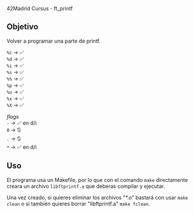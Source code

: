 42Madrid Cursus - ft_printf

## Objetivo

Volver a programar una parte de printf.

`%c` -> ✅<br/>
`%d` -> ✅<br/>
`%i` -> ✅<br/>
`%s` -> ✅<br/>
`%%` -> ✅<br/>
`%p` -> ✅<br/>
`%u` -> ✅<br/>
`%x` -> ✅<br/>
`%X` -> ✅<br/>

*flags*<br/>
`-` -> ✅ en d/i<br/>
`0` -> 🔃<br/>
`.` -> 🔃<br/>
`*` -> ✅ en d/i<br/>

## Uso

El programa usa un Makefile, por lo que con el comando `make` directamente creara un archivo `libftprintf.a` que deberas compilar y ejecutar.

Una vez creado, si quieres eliminar los archivos "*.o" bastará con usar `make clean`
o si también quieres borrar "libftprintf.a" `make fclean`.
